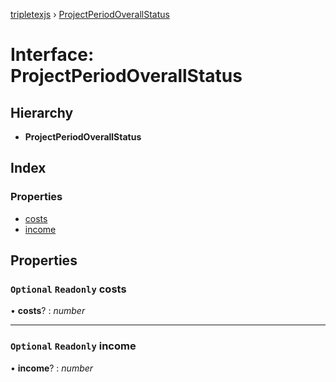 [tripletexjs](../README.md) › [ProjectPeriodOverallStatus](projectperiodoverallstatus.md)

# Interface: ProjectPeriodOverallStatus

## Hierarchy

* **ProjectPeriodOverallStatus**

## Index

### Properties

* [costs](projectperiodoverallstatus.md#optional-readonly-costs)
* [income](projectperiodoverallstatus.md#optional-readonly-income)

## Properties

### `Optional` `Readonly` costs

• **costs**? : *number*

___

### `Optional` `Readonly` income

• **income**? : *number*
